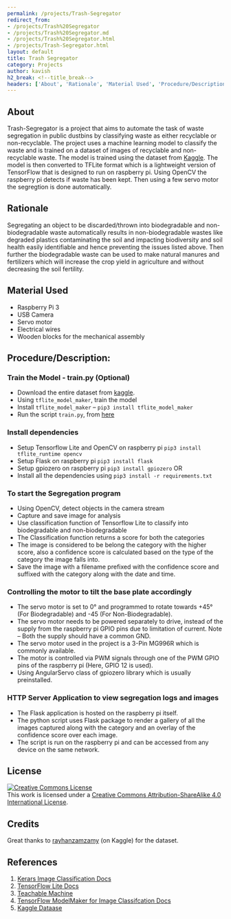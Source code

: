 ```yaml
---
permalink: /projects/Trash-Segregator
redirect_from: 
- /projects/Trash%20Segregator
- /projects/Trash%20Segregator.md
- /projects/Trash%20Segregator.html
- /projects/Trash-Segregator.html
layout: default
title: Trash Segregator
category: Projects
author: kavish
h2_break: <!--title_break-->
headers: ['About', 'Rationale', 'Material Used', 'Procedure/Description', 'License', 'Credits', 'References']
---
```


## About

Trash-Segregator is a project that aims to automate the task of waste segregation in public dustbins by classifying waste as either recyclable or non-recyclable. The project uses a machine learning model to classify the waste and is trained on a dataset of images of recyclable and non-recyclable waste. The model is trained using the dataset from [Kaggle](https://www.kaggle.com/datasets/rayhanzamzamy/non-and-biodegradable-waste-dataset). The model is then converted to TFLite format which is a lightweight version of TensorFlow that is designed to run on raspberry pi. Using OpenCV the raspberry pi detects if waste has been kept. 
Then using a few servo motor the segregtion is done automatically.

<!--title_break-->

## Rationale

Segregating an object to be discarded/thrown into biodegradable and non-biodegradable waste automatically results in non-biodegradable wastes like degraded plastics contaminating the soil and impacting biodiversity and soil health easily identifiable and hence preventing the issues listed above. Then further the biodegradable waste can be used to make natural manures and fertilizers which will increase the crop yield in agriculture and without decreasing the soil fertility.
<!--title_break-->
## Material Used
- Raspberry Pi 3
- USB Camera
- Servo motor
- Electrical wires
- Wooden blocks for the mechanical assembly

<!--title_break-->

## Procedure/Description:
### Train the Model - train.py (Optional)
- Download the entire dataset from [kaggle](https://www.kaggle.com/datasets/rayhanzamzamy/non-and-biodegradable-waste-dataset).
- Using `tflite_model_maker`, train the model
- Install `tflite_model_maker` – `pip3 install tflite_model_maker`
- Run the script `train.py`, from [here](https://www.tensorflow.org/lite/models/modify/model_maker/image_classification)

### Install dependencies
- Setup Tensorflow Lite and OpenCV on raspberry pi `pip3 install tflite_runtime opencv`
- Setup Flask on raspberry pi `pip3 install flask`
- Setup gpiozero on raspberry pi `pip3 install gpiozero`
OR
- Install all the dependencies using `pip3 install -r requirements.txt`

### To start the Segregation program
- Using OpenCV, detect objects in the camera stream
- Capture and save image for analysis
- Use classification function of Tensorflow Lite to classify into biodegradable and non-biodegradable
- The Classification function returns a score for both the categories
- The image is considered to be belong the category with the higher score, also a confidence score is calculated based on the type of the category the image falls into.
- Save the image with a filename prefixed with the confidence score and suffixed with the category along with the date and time.

### Controlling the motor to tilt the base plate accordingly
- The servo motor is set to 0° and programmed to rotate towards +45° (For Biodegradable) and -45 (For Non-Biodegradable).
- The servo motor needs to be powered separately to drive, instead of the supply from the raspberry pi GPIO pins due to limitation of current. Note – Both the supply should have a common GND.
- The servo motor used in the project is a 3-Pin MG996R which is commonly available.
- The motor is controlled via PWM signals through one of the PWM GPIO pins of the raspberry pi (Here, GPIO 12 is used).
- Using AngularServo class of gpiozero library which is usually preinstalled.

### HTTP Server Application to view segregation logs and images
- The Flask application is hosted on the raspberry pi itself.
- The python script uses Flask package to render a gallery of all the images captured along with the category and an overlay of the confidence score over each image.
- The script is run on the raspberry pi and can be accessed from any device on the same network.

<!--title_break-->

## License

<a rel="license" href="http://creativecommons.org/licenses/by-sa/4.0/"><img alt="Creative Commons License" style="border-width:0" src="https://i.creativecommons.org/l/by-sa/4.0/88x31.png" /></a><br />This work is licensed under a <a rel="license" href="http://creativecommons.org/licenses/by-sa/4.0/">Creative Commons Attribution-ShareAlike 4.0 International License</a>.

<!--title_break-->

## Credits

Great thanks to [rayhanzamzamy](https://www.kaggle.com/datasets/rayhanzamzamy/non-and-biodegradable-waste-dataset) (on Kaggle) for the dataset.

<!--title_break-->

## References
1.	[Kerars Image Classification Docs](https://keras.io/examples/vision/image_classification_from_scratch/)
2.	[TensorFlow Lite Docs](https://www.tensorflow.org/lite/)
3.	[Teachable Machine](https://teachablemachine.withgoogle.com/)
4.	[TensorFlow ModelMaker for Image Classifcation Docs](https://www.tensorflow.org/lite/models/modify/model_maker/image_classificaton)
5.	[Kaggle Dataase](https://www.kaggle.com/datasets/rayhanzamzamy/non-and-biodegradable-waste-dataset)